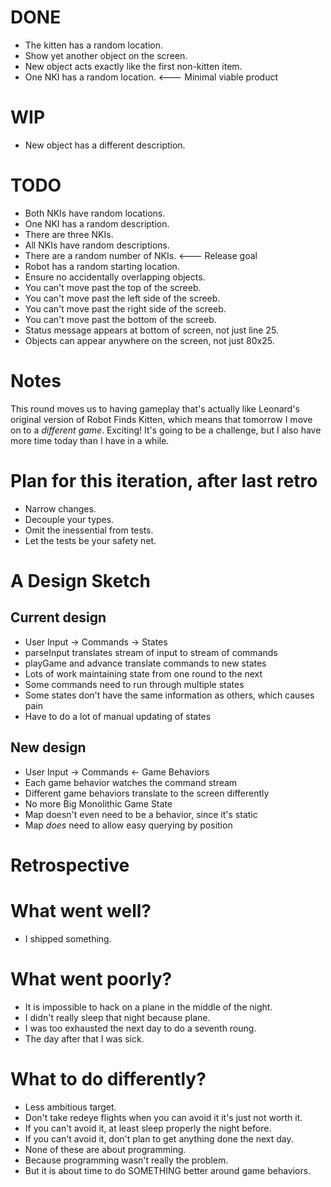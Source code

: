 # DONE

* The kitten has a random location.
* Show yet another object on the screen.
* New object acts exactly like the first non-kitten item.
* One NKI has a random location. &lt;--- Minimal viable product

# WIP

* New object has a different description.

# TODO

* Both NKIs have random locations.
* One NKI has a random description.
* There are three NKIs.
* All NKIs have random descriptions.
* There are a random number of NKIs. &lt;--- Release goal
* Robot has a random starting location.
* Ensure no accidentally overlapping objects.
* You can't move past the top of the screeb.
* You can't move past the left side of the screeb.
* You can't move past the right side of the screeb.
* You can't move past the bottom of the screeb.
* Status message appears at bottom of screen, not just line 25.
* Objects can appear anywhere on the screen, not just 80x25.

# Notes

This round moves us to having gameplay that's actually like Leonard's original version of Robot Finds Kitten, which means that tomorrow I move on to a *different game*. Exciting! It's going to be a challenge, but I also have more time today than I have in a while.

# Plan for this iteration, after last retro

* Narrow changes.
* Decouple your types.
* Omit the inessential from tests.
* Let the tests be your safety net.

# A Design Sketch

## Current design

* User Input -> Commands -> States
* parseInput translates stream of input to stream of commands
* playGame and advance translate commands to new states
* Lots of work maintaining state from one round to the next
* Some commands need to run through multiple states
* Some states don't have the same information as others, which causes pain
* Have to do a lot of manual updating of states

## New design

* User Input -> Commands &lt;- Game Behaviors
* Each game behavior watches the command stream
* Different game behaviors translate to the screen differently
* No more Big Monolithic Game State
* Map doesn't even need to be a behavior, since it's static
* Map *does* need to allow easy querying by position

# Retrospective

# What went well?

* I shipped something.

# What went poorly?

* It is impossible to hack on a plane in the middle of the night.
* I didn't really sleep that night because plane.
* I was too exhausted the next day to do a seventh roung.
* The day after that I was sick.

# What to do differently?

* Less ambitious target.
* Don't take redeye flights when you can avoid it it's just not worth it.
* If you can't avoid it, at least sleep properly the night before.
* If you can't avoid it, don't plan to get anything done the next day.
* None of these are about programming.
* Because programming wasn't really the problem.
* But it is about time to do SOMETHING better around game behaviors.
